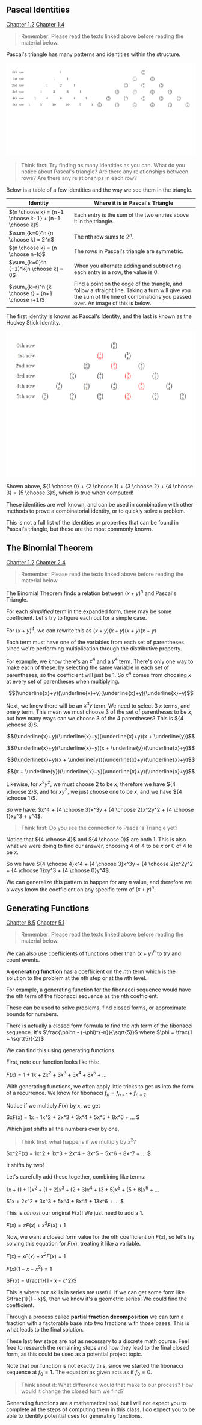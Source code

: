 ## Pascal Identities
[Chapter 1.2](https://discrete.openmathbooks.org/dmoi3/sec_counting-binom.html)
[Chapter 1.4](https://discrete.openmathbooks.org/dmoi3/sec_comb-proofs.html)

> Remember: Please read the texts linked above before reading the material below.

Pascal's triangle has many patterns and identities within the structure.

![Pascal's Triangle, two ways](../../../images/pascalstriangle.png)

> Think first: Try finding as many identities as you can. What do you notice about Pascal's triangle?
> Are there any relationships between rows?
> Are there any relationships in each row?

Below is a table of a few identities and the way we see them in the triangle.

| Identity | Where it is in Pascal's Triangle |
| --- | --- |
| ${n \choose k} = {n-1 \choose k-1} + {n-1 \choose k}$ | Each entry is the sum of the two entries above it in the triangle. |
| $\sum_{k=0}^n {n \choose k} = 2^n$ | The $n$th row sums to $2^n$. |
| ${n \choose k} = {n \choose n-k}$ | The rows in Pascal's triangle are symmetric. |
| $\sum_{k=0}^n (-1)^k{n \choose k} = 0$ | When you alternate adding and subtracting each entry in a row, the value is 0. |
| $\sum_{k=r}^n {k \choose r} = {n+1 \choose r+1}$ | Find a point on the edge of the triangle, and follow a straight line. Taking a turn will give you the sum of the line of combinations you passed over. An image of this is below. |

The first identity is known as Pascal's Identity, and the last is known as the Hockey Stick Identity.

![The Hockey Stick Identity](../../../images/hockeystick.png)

Shown above, ${1 \choose 0} + {2 \choose 1} + {3 \choose 2} + {4 \choose 3} = {5 \choose 3}$, which is true when computed!

These identities are well known, and can be used in combination with other methods to prove a combinatorial identity, or to quickly solve a problem.

This is not a full list of the identities or properties that can be found in Pascal's triangle, but these are the most commonly known.

## The Binomial Theorem
[Chapter 1.2](https://discrete.openmathbooks.org/dmoi3/sec_counting-binom.html)
[Chapter 2.4](https://discretemath.org/ads/s-combinations-and-the-binomial-theorem.html)

> Remember: Please read the texts linked above before reading the material below.

The Binomial Theorem finds a relation between $(x + y)^n$ and Pascal's Triangle.

For each _simplified_ term in the expanded form, there may be some coefficient. Let's try to figure each out for a simple case.

For $(x + y)^4$, we can rewrite this as $(x+y)(x+y)(x+y)(x+y)$

Each term must have one of the variables from each set of parentheses since we're performing multiplication through the distributive property.

For example, we know there's an $x^4$ and a $y^4$ term. There's only one way to make each of these: by selecting the same variable in each set of parentheses, so the coefficient will just be 1. So $x^4$ comes from choosing $x$ at every set of parentheses when multiplying.

$$(\underline{x}+y)(\underline{x}+y)(\underline{x}+y)(\underline{x}+y)$$

Next, we know there will be an $x^3y$ term. We need to select 3 $x$ terms, and one $y$ term. This mean we must choose $3$ of the set of parentheses to be $x$, but how many ways can we choose 3 of the 4 parentheses? This is ${4 \choose 3}$.

$$(\underline{x}+y)(\underline{x}+y)(\underline{x}+y)(x + \underline{y})$$

$$(\underline{x}+y)(\underline{x}+y)(x + \underline{y})(\underline{x}+y)$$

$$(\underline{x}+y)(x + \underline{y})(\underline{x}+y)(\underline{x}+y)$$

$$(x + \underline{y})(\underline{x}+y)(\underline{x}+y)(\underline{x}+y)$$

Likewise, for $x^2y^2$, we must choose $2$ to be $x$, therefore we have ${4 \choose 2}$, and for $xy^3$, we just choose one to be $x$, and we have ${4 \choose 1}$.

So we have: $x^4 + {4 \choose 3}x^3y + {4 \choose 2}x^2y^2 + {4 \choose 1}xy^3 + y^4$.

> Think first: Do you see the connection to Pascal's Triangle yet?

Notice that ${4 \choose 4}$ and ${4 \choose 0}$ are both $1$. This is also what we were doing to find our answer, choosing $4$ of $4$ to be $x$ or $0$ of $4$ to be $x$.

So we have ${4 \choose 4}x^4 + {4 \choose 3}x^3y + {4 \choose 2}x^2y^2 + {4 \choose 1}xy^3 + {4 \choose 0}y^4$.

We can generalize this pattern to happen for any $n$ value, and therefore we always know the coefficient on any specific term of $(x + y)^n$.

## Generating Functions
[Chapter 8.5](https://discretemath.org/ads/s-generating-functions.html)
[Chapter 5.1](https://discrete.openmathbooks.org/dmoi3/sec_addtops-genfun.html)

> Remember: Please read the texts linked above before reading the material below.

We can also use coefficients of functions other than $(x + y)^n$ to try and count events.

A **generating function** has a coefficient on the $n$th term which is the solution to the problem at the $n$th step or at the $n$th level.

For example, a generating function for the fibonacci sequence would have the $n$th term of the fibonacci sequence as the $n$th coefficient.

These can be used to solve problems, find closed forms, or approximate bounds for numbers.

There is actually a closed form formula to find the $n$th term of the fibonacci sequence. It's $\frac{\phi^n - (-\phi)^{-n}}{\sqrt{5}}$ where $\phi = \frac{1 + \sqrt{5}}{2}$

We can find this using generating functions.

First, note our function looks like this:

$F(x) = 1 + 1x + 2x^2 + 3x^3 + 5x^4 + 8x^5 + ...$

With generating functions, we often apply little tricks to get us into the form of a recurrence. We know for fibonacci $f_n = f_{n-1} + f_{n-2}$.

Notice if we multiply $F(x)$ by $x$, we get

$xF(x) = 1x + 1x^2 + 2x^3 + 3x^4 + 5x^5 + 8x^6 + ... $

Which just shifts all the numbers over by one.

> Think first: what happens if we multiply by $x^2$?

$x^2F(x) = 1x^2 + 1x^3 + 2x^4 + 3x^5 + 5x^6 + 8x^7 + ... $

It shifts by two!

Let's carefully add these together, combining like terms:

$1x + (1 + 1)x^2 + (1 + 2)x^3 + (2 + 3)x^4 + (3 + 5)x^5 + (5 + 8)x^6 + ...$

$1x + 2x^2 + 3x^3 + 5x^4 + 8x^5 + 13x^6 + ... $

This is _almost_ our original $F(x)$! We just need to add a $1$.

$F(x) = xF(x) + x^2F(x) + 1$

Now, we want a closed form value for the $n$th coefficient on $F(x)$, so let's try solving this equation for $F(x)$, treating it like a variable.

$F(x) - xF(x) - x^2F(x) = 1$

$F(x) (1 - x - x^2) = 1$

$F(x) = \frac{1}{1 - x - x^2}$

This is where our skills in series are useful. If we can get some form like $\frac{1}{1 - x}$, then we know it's a geometric series! We could find the coefficient.

Through a process called **partial fraction decomposition** we can turn a fraction with a factorable base into two fractions with those bases. This is what leads to the final solution.

These last few steps are not as necessary to a discrete math course. Feel free to research the remaining steps and how they lead to the final closed form, as this could be used as a potential project topic.

Note that our function is not exactly this, since we started the fibonacci sequence at $f_0 = 1$. The equation as given acts as if $f_0 = 0$.

> Think about it: What difference would that make to our process? How would it change the closed form we find?

Generating functions are a mathematical tool, but I will not expect you to complete all the steps of computing them in this class. I do expect you to be able to identify potential uses for generating functions.